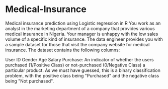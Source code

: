 # Medical-Insurance
Medical insurance prediction using Logistic regression in R
You work as an analyst in the marketing department of a company that provides various medical insurance in Nigeria. Your manager is unhappy with the low sales volume of a specific kind of insurance. The data engineer provides you with a sample dataset for those that visit the company website for medical insurance. The dataset contains the following columns:

User ID
Gender
Age
Salary
Purchase: An indicator of whether the users purchased (1/Positive Class) or not-purchased (0/Negative Class) a particular product. As we must have guessed, this is a binary classification problem, with the positive class being "Purchased" and the negative class being "Not purchased".
